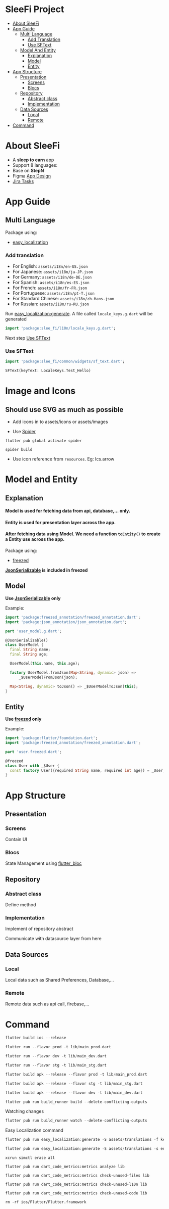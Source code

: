 # SleeFi Project

- [About SleeFi](#about-sleefi)
- [App Guide](#app-guide)
  - [Multi Language](#multi-language)
     - [Add Translation](#add-transaltion)
     - [Use SFText](#use-sftext)
  - [Model And Entity](#model-and-entity)
     - [Explanation](#explanation)
     - [Model](#model)
     - [Entity](#entity)
- [App Structure](#app-structure)
  - [Presentation](#presentation)
     - [Screens](#screens)
     - [Blocs](#blocs)
  - [Repository](#repository)
     - [Abstract class](#abstract-class)
     - [Implementation](#implementation)
  - [Data Sources](#data-sources)
     - [Local](#local)
     - [Remote](#remote)
- [Command](#command)

# About SleeFi

- A **sleep to earn** app
- Support 8 languages:
- Base on **StepN**
- Figma [App Design](https://www.figma.com/file/8XtGibBv8QYwzpRm2swz66/SleeFi)
- [Jira Tasks](https://jira.sotatek.com/secure/RapidBoard.jspa?rapidView=342&projectKey=SLEEP)

# App Guide

## Multi Language

Package using:

- [easy_localization](https://pub.dev/packages/easy_localization)

### Add translation

- For English: `assets/i18n/en-US.json`
- For Japanese: `assets/i18n/ja-JP.json`
- For Germany: `assets/i18n/de-DE.json`
- For Spanish: `assets/i18n/es-ES.json`
- For French: `assets/i18n/fr-FR.json`
- For Portuguese: `assets/i18n/pt-T.json`
- For Standard Chinese: `assets/i18n/zh-Hans.json`
- For Russian: `assets/i18n/ru-RU.json`

Run [easy_localization:generate](#command). A file called `locale_keys.g.dart` will be generated

```dart
import 'package:slee_fi/l10n/locale_keys.g.dart';
```

Next step [Use SFText](#use-sftext)

### Use SFText

```dart
import 'package:slee_fi/common/widgets/sf_text.dart';
```

```dart
SFText(keyText: LocaleKeys.Test_Hello)
```

# Image and Icons

## Should use SVG as much as possible

- Add icons in to assets/icons or assets/images

- Use [Spider](https://pub.dev/packages/spider)

```
flutter pub global activate spider
```

```
spider build
```

- Use icon reference from `resources`. Eg: Ics.arrow

# Model and Entity

## Explanation

#### Model is used for fetching data from api, database,... only.
#### Entity is used for presentation layer across the app.
#### After fetching data using Model. We need a function `toEntity()` to create a Entity use across the app.

Package using:

- [freezed](https://pub.dev/packages/freezed)

**[JsonSerializable](https://pub.dev/packages/json_serializable) is included in freezed**

## Model

**Use [JsonSerializable](https://pub.dev/packages/json_serializable) only**

Example:

```dart
import 'package:freezed_annotation/freezed_annotation.dart';
import 'package:json_annotation/json_annotation.dart';

part 'user_model.g.dart';

@JsonSerializable()
class UserModel {
  final String name;
  final String age;

  UserModel(this.name, this.age);

  factory UserModel.fromJson(Map<String, dynamic> json) =>
      _$UserModelFromJson(json);

  Map<String, dynamic> toJson() => _$UserModelToJson(this);
}

```

## Entity

**Use [freezed](https://pub.dev/packages/freezed) only**

Example:

```dart
import 'package:flutter/foundation.dart';
import 'package:freezed_annotation/freezed_annotation.dart';

part 'user.freezed.dart';

@freezed
class User with _$User {
  const factory User({required String name, required int age}) = _User;
}

```

# App Structure

## Presentation

### Screens

Contain UI

### Blocs

State Management using [flutter_bloc](https://pub.dev/packages/flutter)

## Repository

### Abstract class

Define method

### Implementation

Implement of repository abstract

Communicate with datasource layer from here

## Data Sources

### Local

Local data such as Shared Preferences, Database,...

### Remote

Remote data such as api call, firebase,...

# Command

```dart
flutter build ios --release

flutter run --flavor prod -t lib/main_prod.dart

flutter run --flavor dev -t lib/main_dev.dart

flutter run --flavor stg -t lib/main_stg.dart

flutter build apk --release --flavor prod -t lib/main_prod.dart

flutter build apk --release --flavor stg -t lib/main_stg.dart

flutter build apk --release --flavor dev -t lib/main_dev.dart
```

```dart
flutter pub run build_runner build --delete-conflicting-outputs
```

Watching changes

```dart
flutter pub run build_runner watch --delete-conflicting-outputs
```

Easy Localization command

```dart
flutter pub run easy_localization:generate -S assets/translations -f keys -O lib/l10n -o locale_keys.g.dart

flutter pub run easy_localization:generate -S assets/translations -s en-US.json -f keys -O lib/l10n -o locale_keys.g.dart
```

```terminal
xcrun simctl erase all

flutter pub run dart_code_metrics:metrics analyze lib

flutter pub run dart_code_metrics:metrics check-unused-files lib

flutter pub run dart_code_metrics:metrics check-unused-l10n lib

flutter pub run dart_code_metrics:metrics check-unused-code lib

rm -rf ios/Flutter/Flutter.framework
```
